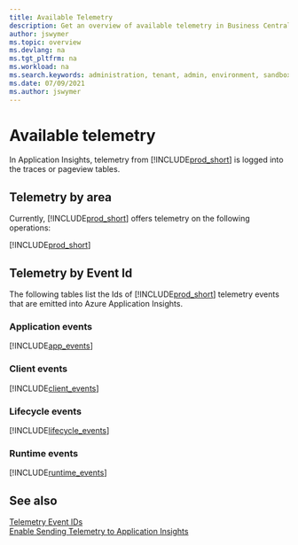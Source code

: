 ```yaml
---
title: Available Telemetry
description: Get an overview of available telemetry in Business Central
author: jswymer
ms.topic: overview
ms.devlang: na
ms.tgt_pltfrm: na
ms.workload: na
ms.search.keywords: administration, tenant, admin, environment, sandbox, telemetry
ms.date: 07/09/2021
ms.author: jswymer
---
```


# Available telemetry
In Application Insights, telemetry from [!INCLUDE[prod_short](../developer/includes/prod_short.md)] is logged into the traces or pageview tables. 

## Telemetry by area
Currently, [!INCLUDE[prod_short](../developer/includes/prod_short.md)] offers telemetry on the following operations:  

[!INCLUDE[prod_short](../includes/include-telemetry-by-area.md)]

## Telemetry by Event Id
The following tables list the Ids of [!INCLUDE[prod_short](../developer/includes/prod_short.md)] telemetry events that are emitted into Azure Application Insights.

### Application events
[!INCLUDE[app_events](../includes/include-app-telemetry-event-ids.md)]

### Client events
[!INCLUDE[client_events](../includes/include-client-telemetry-event-ids.md)]

### Lifecycle events
[!INCLUDE[lifecycle_events](../includes/include-lifecycle-telemetry-event-ids.md)]

### Runtime events
[!INCLUDE[runtime_events](../includes/include-runtime-telemetry-event-ids.md)]

    
## See also
[Telemetry Event IDs](telemetry-event-ids.md)  
[Enable Sending Telemetry to Application Insights](telemetry-enable-application-insights.md)  
